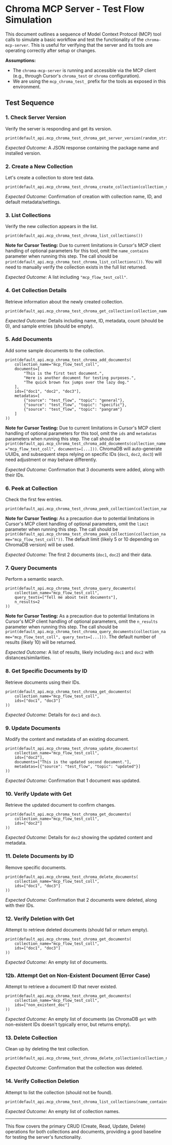 # Chroma MCP Server - Test Flow Simulation

This document outlines a sequence of Model Context Protocol (MCP) tool calls to simulate a basic workflow and test the functionality of the `chroma-mcp-server`. This is useful for verifying that the server and its tools are operating correctly after setup or changes.

**Assumptions:**

* The `chroma-mcp-server` is running and accessible via the MCP client (e.g., through Cursor's `chroma_test` or `chroma` configuration).
* We are using the `mcp_chroma_test_` prefix for the tools as exposed in this environment.

## Test Sequence

### 1. Check Server Version

Verify the server is responding and get its version.

```tool_code
print(default_api.mcp_chroma_test_chroma_get_server_version(random_string="check"))
```

*Expected Outcome:* A JSON response containing the package name and installed version.

### 2. Create a New Collection

Let's create a collection to store test data.

```tool_code
print(default_api.mcp_chroma_test_chroma_create_collection(collection_name="mcp_flow_test_coll"))
```

*Expected Outcome:* Confirmation of creation with collection name, ID, and default metadata/settings.

### 3. List Collections

Verify the new collection appears in the list.

```tool_code
print(default_api.mcp_chroma_test_chroma_list_collections())
```

**Note for Cursor Testing:** Due to current limitations in Cursor's MCP client handling of optional parameters for this tool, omit the `name_contains` parameter when running this step. The call should be `print(default_api.mcp_chroma_test_chroma_list_collections())`. You will need to manually verify the collection exists in the full list returned.

*Expected Outcome:* A list including `"mcp_flow_test_coll"`.

### 4. Get Collection Details

Retrieve information about the newly created collection.

```tool_code
print(default_api.mcp_chroma_test_chroma_get_collection(collection_name="mcp_flow_test_coll"))
```

*Expected Outcome:* Details including name, ID, metadata, count (should be 0), and sample entries (should be empty).

### 5. Add Documents

Add some sample documents to the collection.

```tool_code
print(default_api.mcp_chroma_test_chroma_add_documents(
    collection_name="mcp_flow_test_coll",
    documents=[
        "This is the first test document.",
        "Here is another document for testing purposes.",
        "The quick brown fox jumps over the lazy dog."
    ],
    ids=["doc1", "doc2", "doc3"],
    metadatas=[
        {"source": "test_flow", "topic": "general"},
        {"source": "test_flow", "topic": "specific"},
        {"source": "test_flow", "topic": "pangram"}
    ]
))
```

**Note for Cursor Testing:** Due to current limitations in Cursor's MCP client handling of optional parameters for this tool, omit the `ids` and `metadatas` parameters when running this step. The call should be `print(default_api.mcp_chroma_test_chroma_add_documents(collection_name="mcp_flow_test_coll", documents=[...]))`. ChromaDB will auto-generate UUIDs, and subsequent steps relying on specific IDs (`doc1`, `doc2`, `doc3`) will need adjustment or may behave differently.

*Expected Outcome:* Confirmation that 3 documents were added, along with their IDs.

### 6. Peek at Collection

Check the first few entries.

```tool_code
print(default_api.mcp_chroma_test_chroma_peek_collection(collection_name="mcp_flow_test_coll"))
```

**Note for Cursor Testing:** As a precaution due to potential limitations in Cursor's MCP client handling of optional parameters, omit the `limit` parameter when running this step. The call should be `print(default_api.mcp_chroma_test_chroma_peek_collection(collection_name="mcp_flow_test_coll"))`. The default limit (likely 5 or 10 depending on ChromaDB version) will be used.

*Expected Outcome:* The first 2 documents (`doc1`, `doc2`) and their data.

### 7. Query Documents

Perform a semantic search.

```tool_code
print(default_api.mcp_chroma_test_chroma_query_documents(
    collection_name="mcp_flow_test_coll",
    query_texts=["Tell me about test documents"],
    n_results=2
))
```

**Note for Cursor Testing:** As a precaution due to potential limitations in Cursor's MCP client handling of optional parameters, omit the `n_results` parameter when running this step. The call should be `print(default_api.mcp_chroma_test_chroma_query_documents(collection_name="mcp_flow_test_coll", query_texts=[...]))`. The default number of results (likely 10) will be returned.

*Expected Outcome:* A list of results, likely including `doc1` and `doc2` with distances/similarities.

### 8. Get Specific Documents by ID

Retrieve documents using their IDs.

```tool_code
print(default_api.mcp_chroma_test_chroma_get_documents(
    collection_name="mcp_flow_test_coll",
    ids=["doc1", "doc3"]
))
```

*Expected Outcome:* Details for `doc1` and `doc3`.

### 9. Update Documents

Modify the content and metadata of an existing document.

```tool_code
print(default_api.mcp_chroma_test_chroma_update_documents(
    collection_name="mcp_flow_test_coll",
    ids=["doc2"],
    documents=["This is the updated second document."],
    metadatas=[{"source": "test_flow", "topic": "updated"}]
))
```

*Expected Outcome:* Confirmation that 1 document was updated.

### 10. Verify Update with Get

Retrieve the updated document to confirm changes.

```tool_code
print(default_api.mcp_chroma_test_chroma_get_documents(
    collection_name="mcp_flow_test_coll",
    ids=["doc2"]
))
```

*Expected Outcome:* Details for `doc2` showing the updated content and metadata.

### 11. Delete Documents by ID

Remove specific documents.

```tool_code
print(default_api.mcp_chroma_test_chroma_delete_documents(
    collection_name="mcp_flow_test_coll",
    ids=["doc1", "doc3"]
))
```

*Expected Outcome:* Confirmation that 2 documents were deleted, along with their IDs.

### 12. Verify Deletion with Get

Attempt to retrieve deleted documents (should fail or return empty).

```tool_code
print(default_api.mcp_chroma_test_chroma_get_documents(
    collection_name="mcp_flow_test_coll",
    ids=["doc1", "doc3"]
))
```

*Expected Outcome:* An empty list of documents.

### 12b. Attempt Get on Non-Existent Document (Error Case)

Attempt to retrieve a document ID that never existed.

```tool_code
print(default_api.mcp_chroma_test_chroma_get_documents(
    collection_name="mcp_flow_test_coll",
    ids=["non_existent_doc"]
))
```

*Expected Outcome:* An empty list of documents (as ChromaDB `get` with non-existent IDs doesn't typically error, but returns empty).

### 13. Delete Collection

Clean up by deleting the test collection.

```tool_code
print(default_api.mcp_chroma_test_chroma_delete_collection(collection_name="mcp_flow_test_coll"))
```

*Expected Outcome:* Confirmation that the collection was deleted.

### 14. Verify Collection Deletion

Attempt to list the collection (should not be found).

```tool_code
print(default_api.mcp_chroma_test_chroma_list_collections(name_contains="mcp_flow_test_coll"))
```

*Expected Outcome:* An empty list of collection names.

---

This flow covers the primary CRUD (Create, Read, Update, Delete) operations for both collections and documents, providing a good baseline for testing the server's functionality.
